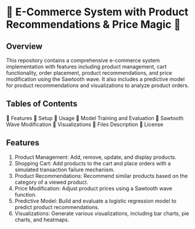 # 🌟 E-Commerce System with Product Recommendations & Price Magic 🌟

## Overview
This repository contains a comprehensive e-commerce system implementation with features including product management, cart functionality, order placement, product recommendations, and price modification using the Sawtooth wave. It also includes a predictive model for product recommendations and visualizations to analyze product orders.

## Tables of Contents
🌟 Features
🌟 Setup
🌟 Usage
🌟 Model Training and Evaluation
🌟 Sawtooth Wave Modification
🌟 Visualizations
🌟 Files Description
🌟 License

## Features
1. Product Management: Add, remove, update, and display products.
2. Shopping Cart: Add products to the cart and place orders with a simulated transaction failure mechanism.
3. Product Recommendations: Recommend similar products based on the category of a viewed product.
4. Price Modification: Adjust product prices using a Sawtooth wave function.
5. Predictive Model: Build and evaluate a logistic regression model to predict product recommendations.
6. Visualizations: Generate various visualizations, including bar charts, pie charts, and heatmaps.

